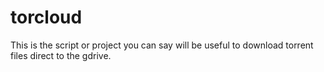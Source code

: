 # torcloud
This is the script or project you can say will be useful to download torrent files direct to the gdrive.
